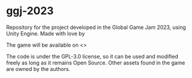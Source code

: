 # ggj-2023
Repository for the project developed in the Global Game Jam 2023, using Unity Engine.
Made with love by <Lucas Lucas and JOJO and Samaan and Julia>

The game will be available on <>

The code is under the GPL-3.0 license, so it can be used and modified freely as long as it remains Open Source.
Other assets found in the game are owned by the authors.
